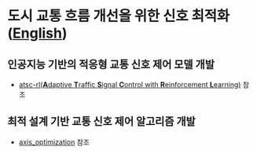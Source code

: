 # 도시 교통 흐름 개선을 위한 신호 최적화([English](./README.en.md))


## 인공지능 기반의 적응형 교통 신호 제어 모델 개발
- [atsc-rl(**A**daptive **T**raffic **S**ignal **C**ontrol with **R**einforcement **L**earning)](./atsc-rl/multiagent_tf2/) 참조

## 최적 설계 기반 교통 신호 제어 알고리즘 개발
- [axis_optimization](./axis_optimization) 참조
